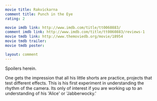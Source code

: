```yaml
---
movie title: Rakvickarna
comment title: Punch in the Eye
rating: 2

movie imdb link: http://www.imdb.com/title/tt0060883/
comment imdb link: http://www.imdb.com/title/tt0060883/reviews-1
movie tmdb link: http://www.themoviedb.org/movie/18954
movie tmdb trailer: 
movie tmdb poster: 

layout: comment
---
```


Spoilers herein.

One gets the impression that all his little shorts are practice, projects that test different effects. This is his first experiment in understanding the rhythm of the camera. Its only of interest if you are working up to an understanding of his 'Alice' or 'Jabberwocky.'